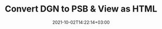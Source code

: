 ---
############################# Static ############################
layout: "autogen"
date: 2021-10-02T14:22:14+03:00
draft: false
path: "total/net/conversion/dgn-to-psb/"

############################# Head ############################
head_title: "Convert DGN to PSB in C# VB.NET & View as HTML"
head_description: "Code example to convert DGN to PSB and 100+ other file formats in .NET (C#, VB.NET, ASP.NET & .NET Core) applications. Display the Converted PSB document as HTML viewer."

############################# Header ############################
title: "Convert DGN to PSB & View as HTML"
description: "Programmatically convert DGN to PSB in .NET applications using flexible options to customize the resultant document. Convert the complete document or specific pages based on page numbers or selective page ranges using the .NET document conversion library."

############################# SubMenu ############################
submenu:
    enable: false

############################# Content ############################
content:
    enable: true
    block:
    - title_left: "DGN to PSB Conversion in C# .NET"
      content_left: |
          DGN to PSB file conversion using C#. Add watermark and view the converted document as HTML without using any external software.

          -   Create **Converter** object to convert DGN document
          -   Set the convert options for PSB format
          -   Call **Convert** method of **Converter** class instance for conversion to PSB
          -   Set options for HTML viewer
          -   Create **Viewer** object to view converted PSB as HTML
          
      title_right: "Convert Whole Document or Specific Pages"
      content_right: |
          You require `GroupDocs.Conversion` & `GroupDocs.Viewer` namespaces to convert between a wide range of popular document types such as PDF, Microsoft Word, Excel, PowerPoint, Project, Outlook, HTML, diagrams and image file formats. Explore other [.NET APIs for Office documents](https://products.conholdate.com/total/net/) as offered by Conholdate.Total.
          
          Get the respective assembly files from the [downloads](https://downloads.conholdate.com/total/net) or fetch the whole package from [Nuget](https://www.nuget.org/packages/Conholdate.Total/) to add 'Conholdate.Total` directly in your workspace.
          
      code: |
          ```cs {linenos=false}
          // Convert DGN to PSB using GroupDocs.Conversion API
          // Create Converter object to convert DGN document
          using (Converter converter = new Converter("input.dgn"))
          {
              // set the convert options for PSB format
              var convertOptions = converter.GetPossibleConversions()["psb"].ConvertOptions;

              // convert to PSB format
              converter.Convert("output.psb", convertOptions);
          }

          // Set options for HTML viewer
          HtmlViewOptions viewOptions = HtmlViewOptions.ForEmbeddedResources("output{0}.html");

          // Create Viewer object to view converted PSB as HTML
          using (Viewer viewer = new Viewer("output.psb"))
          {
              viewer.View(viewOptions);
          }
          ```
    - title_left: "Add Watermark to Converted PSB in C#"
      content_left: |
          Accurately convert documents (DGN to PSB) exactly as the original file and apply text or image watermarks to the converted document pages using C# .NET.

          -   Create **Converter** object to convert DGN document
          -   Create new instance of **WatermarkOptions** class
          -   Specify watermark properties (color, width, text, image etc)
          -   Instantiate the proper **ConvertOptions** class
          -   Set **Watermark** property of the **ConvertOptions** instance
          -   Call **Convert** method of **Converter** class instance for conversion to PSB
        
      title_right: "Source Document Information Extraction"
      content_right: |
          The documents information extraction feature not only allows getting the basic information about the source document file but it also supports extracting some valuable file-format specific information such as project start and end dates of a Microsoft Project file, any printing restrictions on a PDF document, list of folders enclosed in an Outlook data file etc. 

          Convert popular document file formats on different operating systems such as Windows, Linux or macOS while using platforms such as Windows Azure, Mono and Xamarin.
          
      code: |
          ```cs {linenos=false}
          // Create Converter object to convert DGN document
          using (Converter converter = new Converter("input.dgn"))
          {
              // Create new instance of WatermarkOptions class
              WatermarkOptions watermark = new WatermarkOptions
              {
                  Text = "Sample watermark",
                  Color = Color.Red,
                  Width = 100,
                  Height = 100,
                  Background = true
              };

              // Instantiate the proper ConvertOptions class
              PdfConvertOptions options = new PdfConvertOptions
              {
                  Watermark = watermark
              };

              // convert to PSB format
              converter.Convert("output.psb", options);
          }
          ```
############################# About Formats ############################
about_formats:
    enable: false
############################# More Formats ############################
more_formats:
    enable: true
    auto: false
    other_out_formats: PDF DOCX DOT DOTX DOTM TXT RTF HTML MHTML XLS XLSX XLSM XLT XLTX XLTM CSV DIF PPT PPTX PPS PPSX POT POTX POTM ODT OTT OTP ODP ODS EMZ WMZ SVGZ TEX DCM WMF BMP PNG GIF JPEG TIFF
############################# Back to top ###############################
back_to_top:
  enable: true
---